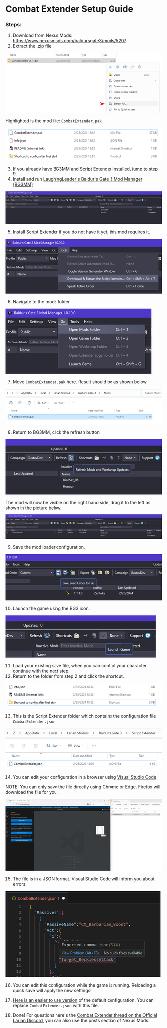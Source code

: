# Combat Extender Setup Guide

### Steps:
1. Download from Nexus Mods: https://www.nexusmods.com/baldursgate3/mods/5207
2. Extract the .zip file

![extract](./Source/Guide/extract.png)

Highlighted is the mod file: `CombatExtender.pak`

![overview](./Source/Guide/folder-overview.png)

3. If you already have BG3MM and Script Extender installed, jump to step 9.
4. Install and run [LaughingLeader's Baldur's Gate 3 Mod Manager (BG3MM)](https://github.com/LaughingLeader/BG3ModManager/releases/download/1.0.10.0/BG3ModManager_Latest.zip)

![bg3mm](./Source/Guide/mod-manager.png)

5. Install Script Extender if you do not have it yet, this mod requires it.

![bg3mm](./Source/Guide/script-extender.png)

6. Navigate to the mods folder

![bg3mm](./Source/Guide/mods-folder.png)

7. Move `CombatExtender.pak` here. Result should be as shown below.

![folder](./Source/Guide/mods-folder2.png)

8. Return to BG3MM, click the refresh button

![bg3mm](./Source/Guide/refresh.png)

The mod will now be visible on the right hand side, drag it to the left as shown in the picture below.

![bg3mm](./Source/Guide/mod-manager-complete.png)

9. Save the mod loader configuration.

![bg3mm](./Source/Guide/mod-manager-save.png)

10. Launch the game using the BG3 icon.

![bg3mm](./Source/Guide/launch-game.png)

11. Load your existing save file, when you can control your character continue with the next step.
12. Return to the folder from step 2 and click the shortcut.

![bg3mm](./Source/Guide/shortcut.png)

13. This is the Script Extender folder which contains the configuration file `CombatExtender.json`.

![bg3mm](./Source/Guide/json.png)

14. You can edit your configuration in a browser using [Visual Studio Code](https://vscode.dev/)

NOTE: You can only save the file directly using Chrome or Edge. Firefox will download the file for you.

![bg3mm](./Source/Guide/vscode.png)

15. The file is in a JSON format. Visual Studio Code will inform you about errors.

![bg3mm](./Source/Guide/vscode-error.png)

16. You can edit this configuration while the game is running. Reloading a quick save will apply the new settings!

17. [Here is an easier to use version](Source/CombatExtender.json) of the default configuration. You can replace `CombatExtender.json` with this file.

18. Done! For questions here's the [Combat Extender thread on the Official Larian Discord](https://discord.com/channels/98922182746329088/1186718074875957298), you can also use the posts section of Nexus Mods.
